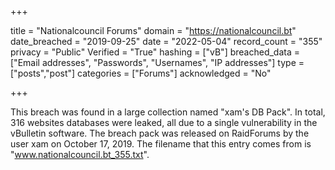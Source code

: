 +++

title = "Nationalcouncil Forums"
domain = "https://nationalcouncil.bt"
date_breached = "2019-09-25"
date = "2022-05-04"
record_count = "355"
privacy = "Public"
Verified = "True"
hashing = ["vB"]
breached_data = ["Email addresses", "Passwords", "Usernames", "IP addresses"]
type = ["posts","post"]
categories = ["Forums"]
acknowledged = "No"


+++


This breach was found in a large collection named "xam's DB Pack". In total, 316 websites databases were leaked, all due to a single vulnerability in the vBulletin software. The breach pack was released on RaidForums by the user xam on October 17, 2019. The filename that this entry comes from is "www.nationalcouncil.bt_355.txt".

